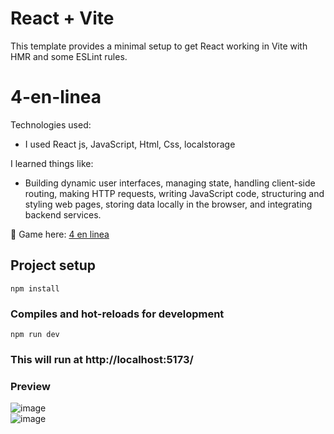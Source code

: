 # React + Vite

This template provides a minimal setup to get React working in Vite with HMR and some ESLint rules.

# 4-en-linea

Technologies used:
- I used React js, JavaScript, Html, Css, localstorage

I learned things like:
- Building dynamic user interfaces, managing state, handling client-side routing, making HTTP requests, writing JavaScript code, structuring and styling web pages, storing data locally in the browser, and integrating backend services.

📍 Game here: [4 en linea](https://juego4enlinea.netlify.app/)


## Project setup
```
npm install
```

### Compiles and hot-reloads for development
```
npm run dev
```

### This will run at http://localhost:5173/

### Preview  

![image](https://github.com/JanoM2/4-en-linea/assets/78227130/0349369b-0f8a-4c52-b065-88486953e8ac)  
![image](https://github.com/JanoM2/4-en-linea/assets/78227130/1b3d9d38-90c5-47c0-bec7-d77be343cd20)
